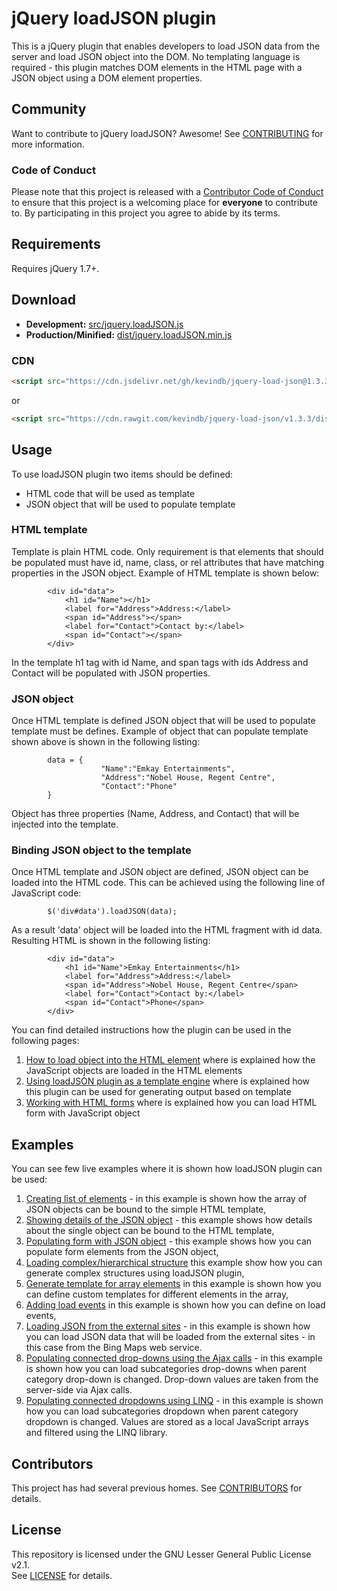 # jQuery loadJSON plugin
This is a jQuery plugin that enables developers to load JSON data from the server and load JSON object into the DOM. No templating language is required - this plugin matches DOM elements in the HTML page with a JSON object using a DOM element properties.

## Community
Want to contribute to jQuery loadJSON? Awesome! See [CONTRIBUTING](CONTRIBUTING.md) for more information.

### Code of Conduct
Please note that this project is released with a [Contributor Code of Conduct](CODE_OF_CONDUCT.md) to ensure that this project is a welcoming place for **everyone** to contribute to. By participating in this project you agree to abide by its terms.

## Requirements
Requires jQuery 1.7+.

## Download
* **Development:** [src/jquery.loadJSON.js](https://github.com/kevindb/jquery-load-json/blob/master/src/jquery.loadJSON.js)
* **Production/Minified:** [dist/jquery.loadJSON.min.js](https://github.com/kevindb/jquery-load-json/blob/master/dist/jquery.form.min.js)

### CDN
```html
<script src="https://cdn.jsdelivr.net/gh/kevindb/jquery-load-json@1.3.3/dist/jquery.loadJSON.min.js" integrity="sha384-fG4z44FEBJnIevyzvSDobSmVTsO/oVsxNvKcUl7bO1ihWYDPg2QI83Xi+7wSBzap" crossorigin="anonymous"></script>
```
or
```html
<script src="https://cdn.rawgit.com/kevindb/jquery-load-json/v1.3.3/dist/jquery.loadJSON.min.js" integrity="sha384-fG4z44FEBJnIevyzvSDobSmVTsO/oVsxNvKcUl7bO1ihWYDPg2QI83Xi+7wSBzap" crossorigin="anonymous"></script>
```

## Usage
To use loadJSON plugin two items should be defined:
  * HTML code that will be used as template
  * JSON object that will be used to populate template

### HTML template
Template is plain HTML code. Only requirement is that elements that should be populated must have id, name, class, or rel attributes that have matching properties in the JSON object. Example of HTML template is shown below:
```
		<div id="data">
			<h1 id="Name"></h1>
			<label for="Address">Address:</label>
			<span id="Address"></span>	
			<label for="Contact">Contact by:</label>
			<span id="Contact"></span>
		</div>
```

In the template h1 tag with id Name, and span tags with ids Address and Contact will be populated with JSON properties.

### JSON object
Once HTML template is defined JSON object that will be used to populate template must be defines. Example of object that can populate template shown above is shown in the following listing:
```
		data = {
					"Name":"Emkay Entertainments",
					"Address":"Nobel House, Regent Centre",
					"Contact":"Phone"
		}  
```
Object has three properties (Name, Address, and Contact) that will be injected into the template.

### Binding JSON object to the template
Once HTML template and JSON object are defined, JSON object can be loaded into the HTML code. This can be achieved using the following line of JavaScript code:
```
		$('div#data').loadJSON(data);
```
As a result 'data' object will be loaded into the HTML fragment with id data. Resulting HTML is shown in the following listing:
```
		<div id="data">
			<h1 id="Name">Emkay Entertainments</h1>
			<label for="Address">Address:</label>
			<span id="Address">Nobel House, Regent Centre</span>	
			<label for="Contact">Contact by:</label>
			<span id="Contact">Phone</span>
		</div>
```

You can find detailed instructions how the plugin can be used in the following pages:
  1. [How to load object into the HTML element](https://github.com/kevindb/jquery-load-json/wiki/LoadingHTMLElements) where is explained how the JavaScript objects are loaded in the HTML elements
  1. [Using loadJSON plugin as a template engine](https://github.com/kevindb/jquery-load-json/wiki/HTMLTemplate) where is explained how this plugin can be used for generating output based on template
  1. [Working with HTML forms](https://github.com/kevindb/jquery-load-json/wiki/WorkingWithFormElements) where is explained how you can load HTML form with JavaScript object

## Examples
You can see few live examples where it is shown how loadJSON plugin can be used:
  1. [Creating list of elements](examples/list.html) - in this example is shown how the array of JSON objects can be bound to the simple HTML template,
  1. [Showing details of the JSON object](examples/details.html?ID=17) - this example shows how details about the single object can be bound to the HTML template,
  1. [Populating form with JSON object](examples/edit.html?ID=17) - this example shows how you can populate form elements from the JSON object,
  1. [Loading complex/hierarchical structure](examples/hierarchy.html) this example show how you can generate complex structures using loadJSON plugin,
  1. [Generate template for array elements](examples/array.html) in this example is shown how you can define custom templates for different elements in the array,
  1. [Adding load events](examples/events.html) in this example is shown how you can define on load events,
  1. [Loading JSON from the external sites](examples/BingMapsSearch.html) - in this example is shown how you can load JSON data that will be loaded from the external sites - in this case from the Bing Maps web service.
  1. [Populating connected drop-downs  using the Ajax calls](examples/categories-ajax.html) - in this example is shown how you can load subcategories drop-downs when parent category drop-down is changed. Drop-down values are taken from the server-side via Ajax calls.
  1. [Populating connected dropdowns using LINQ](examples/linq.html) - in this example is shown how you can load subcategories dropdown when parent category dropdown is changed. Values are stored as a local JavaScript arrays and filtered using the LINQ library.

## Contributors
This project has had several previous homes.
See [CONTRIBUTORS](CONTRIBUTORS.md) for details.

## License

This repository is licensed under the GNU Lesser General Public License v2.1.  
See [LICENSE](LICENSE.md) for details.
